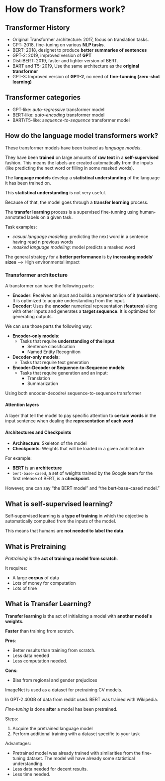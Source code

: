 # How do Transformers work?
## Transformer History
- Original Transformer architecture: 2017, focus on translation tasks.
- GPT: 2018, fine-tuning on various **NLP tasks**.
- BERT: 2018, designet to produce **better summaries of sentences**
- GPT-2: 2019, improved version of **GPT**
- DistilBERT: 2019, faster and lighter version of BERT.
- BART and T5: 2019, Use the same architecture as the **original transformer**
- GPT-3: Improved version of **GPT-2**, no need of **fine-tunning (zero-shot learning)**
## Transformer categories
- GPT-like: *auto-regressive* transformer model
- BERT-like: *auto-encoding* transformer model
- BART/T5-like: *sequence-to-sequence* transformer model
## How do the language model transformers work?
These transformer models have been trained as *language models*. 

They have been **trained** on large amounts of **raw text** in a **self-supervised** fashion. This means the labels are created automatically from the inputs (like predicting the next word or filling in some masked words).

The **language models** develop a **statistical understanding** of the language it has been trained on.

This **statistical understanding** is not very useful. 

Because of that, the model goes through a **transfer learning** process.

The **transfer learning** process is a supervised fine-tunning using human-annotated labels on a given task.

Task examples:
- *casual language modeling*: predicting the next word in a sentence having read n previous words
- *masked language modeling*: model predicts a masked word

The general strategy for a **better performance** is by **increasing models' sizes** --> High environmental impact

### Transformer architecture
A transformer can have the following parts:
 - **Encoder**: Receives an input and builds a representation of it (**numbers**). It is optimized to acquire understanding from the input.
 - **Decoder**: Uses the **encoder** numerical representation (**features**) along with other inputs and generates a **target sequence**. It is optimized for generating outputs.

We can use those parts the following way:
- **Encoder-only models**:
    - Tasks that require **understanding of the input**
        - Sentence classification
        - Named Entity Recognition
- **Decoder-only models**:
    - Tasks that require text generation 
- **Encoder-Decoder or Sequence-to-Sequence models**:
    - Tasks that require generation and an input:
        - Translation
        - Summarization 

Using both encoder-decodre/ sequence-to-sequence transformer

#### Attention layers
A layer that tell the model to pay specific attention to **certain words** in the input sentence when dealing the **representation of each word**

#### Architectures and Checkpoints
- **Architecture**: Skeleton of the model
- **Checkpoints**: Weights that will be loaded in a given architecture

For example:
- **BERT** is an **architecture**
- `bert-base-cased`, a set of weights trained by the Google team for the first release of BERT, is a **checkpoint**.

However, one can say “the BERT model” and “the bert-base-cased model.”


## What is self-supervised learning?
Self-supervised learning is a **type of training** in which the objective is automatically compuited from the inputs of the model.

This means that humans are **not needed to label the data**.

## What is Pretraining
*Pretraining* is the **act of training a model from scratch**.

It requires:
- A large **corpus** of data
- Lots of money for computation
- Lots of time

## What is Transfer Learning?
**Transfer learning** is the act of initializing a model with **another model's weights**. 

**Faster** than training from scratch.

**Pros**:
- Better results than training from scratch.
- Less data needed
- Less computation needed.

**Cons**:
- Bias from regional and gender prejudices

ImageNet is used as a dataset for pretraining CV models.

In GPT-2 40GB of data from reddit used. BERT was trained with Wikipedia.

*Fine-tuning* is done **after** a model has been pretrained.

Steps:
1. Acquire the pretrained language model
2. Perform additional training with a dataset specific to your task

Advantages:
- Pretrained model was already trained with similarities from the fine-tuning dataset. The model will have already some statistical understanding.
- Less data needed for decent results.
- Less time needed.